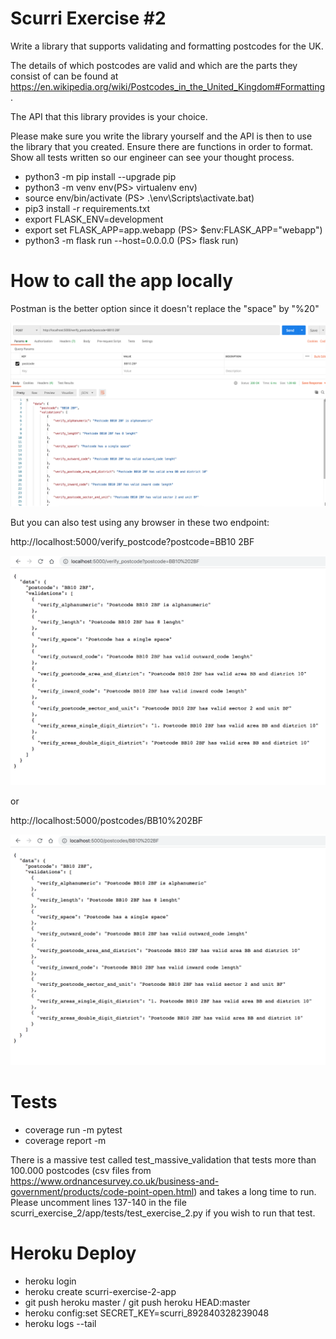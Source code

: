 # Scurri Exercise #2
Write a library that supports validating and formatting postcodes for the UK. 

The details of which postcodes are valid and which are the parts they consist of can be found at https://en.wikipedia.org/wiki/Postcodes_in_the_United_Kingdom#Formatting. 

The API that this library provides is your choice. 


Please make sure you write the library yourself and the API is then to use the library that you created. 
Ensure there are functions in order to format. 
Show all tests written so our engineer can see your thought process. 


* python3 -m pip install --upgrade pip
* python3 -m venv env(PS> virtualenv env)
* source env/bin/activate (PS> .\env\Scripts\activate.bat)
* pip3 install -r requirements.txt
* export FLASK_ENV=development
* export set FLASK_APP=app.webapp (PS> $env:FLASK_APP="webapp")
* python3 -m flask run --host=0.0.0.0 (PS> flask run)

# How to call the app locally

Postman is the better option since it doesn't replace the "space" by "%20"

![alt text](https://github.com/rogeriosantosluz/scurri_exercise_2/blob/main/app/tests/postman.png?raw=true)

But you can also test using any browser in these two endpoint:

http://localhost:5000/verify_postcode?postcode=BB10 2BF

![alt text](https://github.com/rogeriosantosluz/scurri_exercise_2/blob/main/app/tests/chrome_1.png?raw=true)

or

http://localhost:5000/postcodes/BB10%202BF

![alt text](https://github.com/rogeriosantosluz/scurri_exercise_2/blob/main/app/tests/chrome_2.png?raw=true)

# Tests

* coverage run -m pytest
* coverage report -m

There is a massive test called test_massive_validation that tests more than 100.000 postcodes 
(csv files from https://www.ordnancesurvey.co.uk/business-and-government/products/code-point-open.html) 
and takes a long time to run. 
Please uncomment lines 137-140 in the file scurri_exercise_2/app/tests/test_exercise_2.py if you wish to run that test.

# Heroku Deploy
* heroku login
* heroku create scurri-exercise-2-app
* git push heroku master / git push heroku HEAD:master
* heroku config:set SECRET_KEY=scurri_892840328239048
* heroku logs --tail